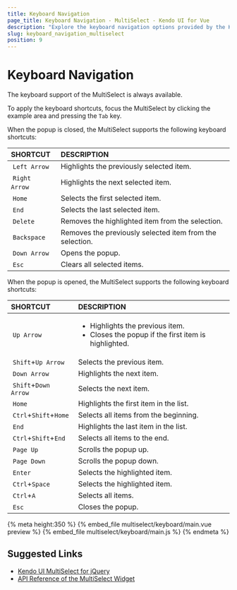 ```yaml
---
title: Keyboard Navigation
page_title: Keyboard Navigation - MultiSelect - Kendo UI for Vue
description: "Explore the keyboard navigation options provided by the Kendo UI MultiSelect wrapper for Vue."
slug: keyboard_navigation_multiselect
position: 9
---
```


# Keyboard Navigation

The keyboard support of the MultiSelect is always available.

To apply the keyboard shortcuts, focus the MultiSelect by clicking the example area and pressing the `Tab` key.

When the popup is closed, the MultiSelect supports the following keyboard shortcuts:

| SHORTCUT  | DESCRIPTION |
|:---       |:--- |
| `Left Arrow`  | Highlights the previously selected item.|
| `Right Arrow` | Highlights the next selected item.|
| `Home`        | Selects the first selected item.|
| `End`         | Selects the last selected item.|
| `Delete`      | Removes the highlighted item from the selection.|
| `Backspace`   | Removes the previously selected item from the selection.|
| `Down Arrow`  | Opens the popup.|
| `Esc`         | Clears all selected items.|

When the popup is opened, the MultiSelect supports the following keyboard shortcuts:

| SHORTCUT    | DESCRIPTION |
|:---         |:--- |
| `Up Arrow`          | <ul><li>Highlights the previous item.</li> <li>Closes the popup if the first item is highlighted.</li></ul> |
| `Shift`+`Up Arrow`  | Selects the previous item.|
| `Down Arrow`        | Highlights the next item.|
| `Shift`+`Down Arrow`| Selects the next item.|
| `Home`              | Highlights the first item in the list.|
| `Ctrl`+`Shift`+`Home`| Selects all items from the beginning.|
| `End`               | Highlights the last item in the list.|
| `Ctrl`+`Shift`+`End`| Selects all items to the end.|
| `Page Up`           | Scrolls the popup up.|
| `Page Down`         | Scrolls the popup down.|
| `Enter`             | Selects the highlighted item.|
| `Ctrl`+`Space`      | Selects the highlighted item.|
| `Ctrl`+`A`          | Selects all items.|
| `Esc`               | Closes the popup.|

{% meta height:350 %}
{% embed_file multiselect/keyboard/main.vue preview %}
{% embed_file multiselect/keyboard/main.js %}
{% endmeta %}

## Suggested Links

* [Kendo UI MultiSelect for jQuery](https://docs.telerik.com/kendo-ui/controls/editors/multiselect/overview)
* [API Reference of the MultiSelect Widget](https://docs.telerik.com/kendo-ui/api/javascript/ui/multiselect)
